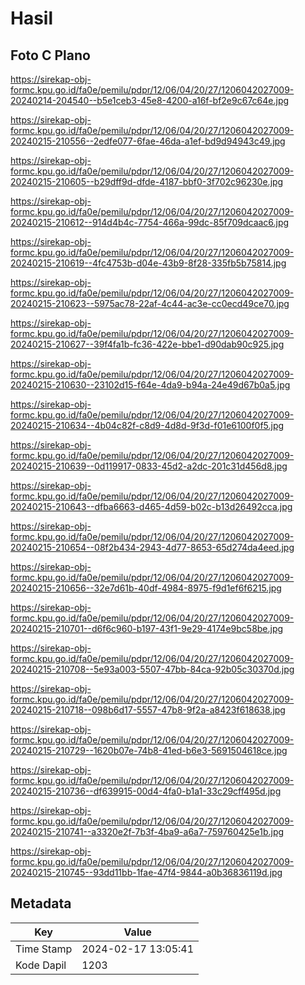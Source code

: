 # Hasil

## Foto C Plano

https://sirekap-obj-formc.kpu.go.id/fa0e/pemilu/pdpr/12/06/04/20/27/1206042027009-20240214-204540--b5e1ceb3-45e8-4200-a16f-bf2e9c67c64e.jpg

https://sirekap-obj-formc.kpu.go.id/fa0e/pemilu/pdpr/12/06/04/20/27/1206042027009-20240215-210556--2edfe077-6fae-46da-a1ef-bd9d94943c49.jpg

https://sirekap-obj-formc.kpu.go.id/fa0e/pemilu/pdpr/12/06/04/20/27/1206042027009-20240215-210605--b29dff9d-dfde-4187-bbf0-3f702c96230e.jpg

https://sirekap-obj-formc.kpu.go.id/fa0e/pemilu/pdpr/12/06/04/20/27/1206042027009-20240215-210612--914d4b4c-7754-466a-99dc-85f709dcaac6.jpg

https://sirekap-obj-formc.kpu.go.id/fa0e/pemilu/pdpr/12/06/04/20/27/1206042027009-20240215-210619--4fc4753b-d04e-43b9-8f28-335fb5b75814.jpg

https://sirekap-obj-formc.kpu.go.id/fa0e/pemilu/pdpr/12/06/04/20/27/1206042027009-20240215-210623--5975ac78-22af-4c44-ac3e-cc0ecd49ce70.jpg

https://sirekap-obj-formc.kpu.go.id/fa0e/pemilu/pdpr/12/06/04/20/27/1206042027009-20240215-210627--39f4fa1b-fc36-422e-bbe1-d90dab90c925.jpg

https://sirekap-obj-formc.kpu.go.id/fa0e/pemilu/pdpr/12/06/04/20/27/1206042027009-20240215-210630--23102d15-f64e-4da9-b94a-24e49d67b0a5.jpg

https://sirekap-obj-formc.kpu.go.id/fa0e/pemilu/pdpr/12/06/04/20/27/1206042027009-20240215-210634--4b04c82f-c8d9-4d8d-9f3d-f01e6100f0f5.jpg

https://sirekap-obj-formc.kpu.go.id/fa0e/pemilu/pdpr/12/06/04/20/27/1206042027009-20240215-210639--0d119917-0833-45d2-a2dc-201c31d456d8.jpg

https://sirekap-obj-formc.kpu.go.id/fa0e/pemilu/pdpr/12/06/04/20/27/1206042027009-20240215-210643--dfba6663-d465-4d59-b02c-b13d26492cca.jpg

https://sirekap-obj-formc.kpu.go.id/fa0e/pemilu/pdpr/12/06/04/20/27/1206042027009-20240215-210654--08f2b434-2943-4d77-8653-65d274da4eed.jpg

https://sirekap-obj-formc.kpu.go.id/fa0e/pemilu/pdpr/12/06/04/20/27/1206042027009-20240215-210656--32e7d61b-40df-4984-8975-f9d1ef6f6215.jpg

https://sirekap-obj-formc.kpu.go.id/fa0e/pemilu/pdpr/12/06/04/20/27/1206042027009-20240215-210701--d6f6c960-b197-43f1-9e29-4174e9bc58be.jpg

https://sirekap-obj-formc.kpu.go.id/fa0e/pemilu/pdpr/12/06/04/20/27/1206042027009-20240215-210708--5e93a003-5507-47bb-84ca-92b05c30370d.jpg

https://sirekap-obj-formc.kpu.go.id/fa0e/pemilu/pdpr/12/06/04/20/27/1206042027009-20240215-210718--098b6d17-5557-47b8-9f2a-a8423f618638.jpg

https://sirekap-obj-formc.kpu.go.id/fa0e/pemilu/pdpr/12/06/04/20/27/1206042027009-20240215-210729--1620b07e-74b8-41ed-b6e3-5691504618ce.jpg

https://sirekap-obj-formc.kpu.go.id/fa0e/pemilu/pdpr/12/06/04/20/27/1206042027009-20240215-210736--df639915-00d4-4fa0-b1a1-33c29cff495d.jpg

https://sirekap-obj-formc.kpu.go.id/fa0e/pemilu/pdpr/12/06/04/20/27/1206042027009-20240215-210741--a3320e2f-7b3f-4ba9-a6a7-759760425e1b.jpg

https://sirekap-obj-formc.kpu.go.id/fa0e/pemilu/pdpr/12/06/04/20/27/1206042027009-20240215-210745--93dd11bb-1fae-47f4-9844-a0b36836119d.jpg


## Metadata

| Key        | Value               |
| ---------- | ------------------- |
| Time Stamp | 2024-02-17 13:05:41 |
| Kode Dapil | 1203                |



